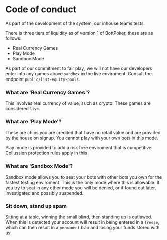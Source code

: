 # Code of conduct
As part of the development of the system, our inhouse teams tests

There is three tiers of liquidity as of version 1 of BottPoker, these are as follows:

- Real Currency Games
- Play Mode
- Sandbox Mode

As part of our commitment to fair play, we will not have our developers enter into any games above `sandbox` in the live enviroment. Consult the endpoint `public/list-equity-pools`.

### What are 'Real Currency Games'?
This involves real currency of value, such as crypto. These games are considered `live`.

### What are 'Play Mode'?
These are chips you are credited that have no retail value and are provided by the house on signup. You cannot play with your own bots in this mode. 

Play mode is provided to add a risk free enviroment that is competitive. Collussion protection rules apply in this 

### What are 'Sandbox Mode'?
Sandbox mode allows you to seat your bots with other bots you own for the fastest testing enviroment. This is the only mode where this is allowable. If you try to seat in any other mode you will be denied, or if found out later, investigated and possibly suspended.

### Sit down, stand up spam
Sitting at a table, winning the small blind, then standing up is outlawed. When this is detected your account will result in being entered in a `freeze`, which can then result in a `permanent` ban and losing your funds stored with us.